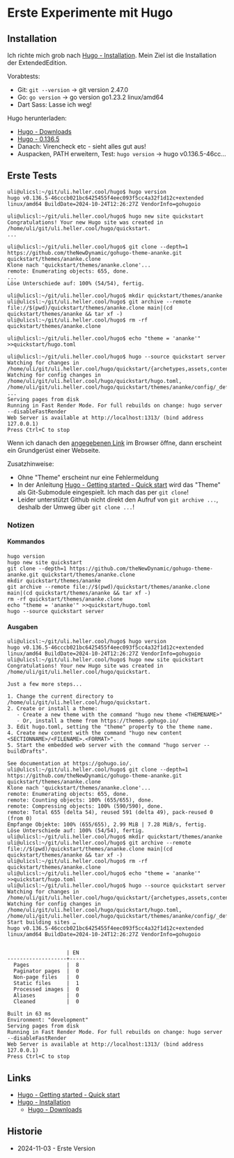 Erste Experimente mit Hugo
==========================

Installation
------------

Ich richte mich grob nach
[Hugo - Installation](https://gohugo.io/installation/linux/).
Mein Ziel ist die Installation der ExtendedEdition.

Vorabtests:

- Git: `git --version` -> git version 2.47.0
- Go: `go version` -> go version go1.23.2 linux/amd64
- Dart Sass: Lasse ich weg!

Hugo herunterladen:

- [Hugo - Downloads](https://github.com/gohugoio/hugo/releases/latest)
- [Hugo - 0.136.5](https://github.com/gohugoio/hugo/releases/download/v0.136.5/hugo_extended_0.136.5_linux-amd64.tar.gz)
- Danach: Virencheck etc - sieht alles gut aus!
- Auspacken, PATH erweitern, Test: `hugo version` -> hugo v0.136.5-46cc...

Erste Tests
-----------

```
uli@ulicsl:~/git/uli.heller.cool/hugo$ hugo version
hugo v0.136.5-46cccb021bc6425455f4eec093f5cc4a32f1d12c+extended linux/amd64 BuildDate=2024-10-24T12:26:27Z VendorInfo=gohugoio

uli@ulicsl:~/git/uli.heller.cool/hugo$ hugo new site quickstart
Congratulations! Your new Hugo site was created in /home/uli/git/uli.heller.cool/hugo/quickstart.
...

uli@ulicsl:~/git/uli.heller.cool/hugo$ git clone --depth=1 https://github.com/theNewDynamic/gohugo-theme-ananke.git quickstart/themes/ananke.clone
Klone nach 'quickstart/themes/ananke.clone'...
remote: Enumerating objects: 655, done.
...
Löse Unterschiede auf: 100% (54/54), fertig.

uli@ulicsl:~/git/uli.heller.cool/hugo$ mkdir quickstart/themes/ananke
uli@ulicsl:~/git/uli.heller.cool/hugo$ git archive --remote file://$(pwd)/quickstart/themes/ananke.clone main|(cd quickstart/themes/ananke && tar xf -)
uli@ulicsl:~/git/uli.heller.cool/hugo$ rm -rf quickstart/themes/ananke.clone

uli@ulicsl:~/git/uli.heller.cool/hugo$ echo "theme = 'ananke'" >>quickstart/hugo.toml

uli@ulicsl:~/git/uli.heller.cool/hugo$ hugo --source quickstart server
Watching for changes in /home/uli/git/uli.heller.cool/hugo/quickstart/{archetypes,assets,content,data,i18n,layouts,static,themes}
Watching for config changes in /home/uli/git/uli.heller.cool/hugo/quickstart/hugo.toml, /home/uli/git/uli.heller.cool/hugo/quickstart/themes/ananke/config/_default
...
Serving pages from disk
Running in Fast Render Mode. For full rebuilds on change: hugo server --disableFastRender
Web Server is available at http://localhost:1313/ (bind address 127.0.0.1) 
Press Ctrl+C to stop
```

Wenn ich danach den [angegebenen Link](http://localhost:1313/)
im Browser öffne, dann erscheint ein Grundgerüst einer Webseite.

Zusatzhinweise:

- Ohne "Theme" erscheint nur eine Fehlermeldung
- In der Anleitung [Hugo - Getting started - Quick start](https://gohugo.io/getting-started/quick-start/) wird das "Theme" als Git-Submodule eingespielt. Ich mach das per `git clone`!
- Leider unterstützt Github nicht direkt den Aufruf von `git archive ...`, deshalb der Umweg über `git clone ...`!

### Notizen

#### Kommandos

```
hugo version
hugo new site quickstart
git clone --depth=1 https://github.com/theNewDynamic/gohugo-theme-ananke.git quickstart/themes/ananke.clone
mkdir quickstart/themes/ananke
git archive --remote file://$(pwd)/quickstart/themes/ananke.clone main|(cd quickstart/themes/ananke && tar xf -)
rm -rf quickstart/themes/ananke.clone
echo "theme = 'ananke'" >>quickstart/hugo.toml
hugo --source quickstart server
```

#### Ausgaben

```
uli@ulicsl:~/git/uli.heller.cool/hugo$ hugo version
hugo v0.136.5-46cccb021bc6425455f4eec093f5cc4a32f1d12c+extended linux/amd64 BuildDate=2024-10-24T12:26:27Z VendorInfo=gohugoio
uli@ulicsl:~/git/uli.heller.cool/hugo$ hugo new site quickstart
Congratulations! Your new Hugo site was created in /home/uli/git/uli.heller.cool/hugo/quickstart.

Just a few more steps...

1. Change the current directory to /home/uli/git/uli.heller.cool/hugo/quickstart.
2. Create or install a theme:
   - Create a new theme with the command "hugo new theme <THEMENAME>"
   - Or, install a theme from https://themes.gohugo.io/
3. Edit hugo.toml, setting the "theme" property to the theme name.
4. Create new content with the command "hugo new content <SECTIONNAME>/<FILENAME>.<FORMAT>".
5. Start the embedded web server with the command "hugo server --buildDrafts".

See documentation at https://gohugo.io/.
uli@ulicsl:~/git/uli.heller.cool/hugo$ git clone --depth=1 https://github.com/theNewDynamic/gohugo-theme-ananke.git quickstart/themes/ananke.clone
Klone nach 'quickstart/themes/ananke.clone'...
remote: Enumerating objects: 655, done.
remote: Counting objects: 100% (655/655), done.
remote: Compressing objects: 100% (590/590), done.
remote: Total 655 (delta 54), reused 591 (delta 49), pack-reused 0 (from 0)
Empfange Objekte: 100% (655/655), 2.99 MiB | 7.28 MiB/s, fertig.
Löse Unterschiede auf: 100% (54/54), fertig.
uli@ulicsl:~/git/uli.heller.cool/hugo$ mkdir quickstart/themes/ananke
uli@ulicsl:~/git/uli.heller.cool/hugo$ git archive --remote file://$(pwd)/quickstart/themes/ananke.clone main|(cd quickstart/themes/ananke && tar xf -)
uli@ulicsl:~/git/uli.heller.cool/hugo$ rm -rf quickstart/themes/ananke.clone
uli@ulicsl:~/git/uli.heller.cool/hugo$ echo "theme = 'ananke'" >>quickstart/hugo.toml
uli@ulicsl:~/git/uli.heller.cool/hugo$ hugo --source quickstart server
Watching for changes in /home/uli/git/uli.heller.cool/hugo/quickstart/{archetypes,assets,content,data,i18n,layouts,static,themes}
Watching for config changes in /home/uli/git/uli.heller.cool/hugo/quickstart/hugo.toml, /home/uli/git/uli.heller.cool/hugo/quickstart/themes/ananke/config/_default
Start building sites … 
hugo v0.136.5-46cccb021bc6425455f4eec093f5cc4a32f1d12c+extended linux/amd64 BuildDate=2024-10-24T12:26:27Z VendorInfo=gohugoio


                   | EN  
-------------------+-----
  Pages            |  8  
  Paginator pages  |  0  
  Non-page files   |  0  
  Static files     |  1  
  Processed images |  0  
  Aliases          |  0  
  Cleaned          |  0  

Built in 63 ms
Environment: "development"
Serving pages from disk
Running in Fast Render Mode. For full rebuilds on change: hugo server --disableFastRender
Web Server is available at http://localhost:1313/ (bind address 127.0.0.1) 
Press Ctrl+C to stop
```

Links
-----

- [Hugo - Getting started - Quick start](https://gohugo.io/getting-started/quick-start/)
- [Hugo - Installation](https://gohugo.io/installation/linux/)
  - [Hugo - Downloads](https://github.com/gohugoio/hugo/releases/latest)
  
Historie
--------

- 2024-11-03 - Erste Version

